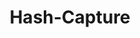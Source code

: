---
layout: tag-list
type: tag
title: Hash-Capture
slug: Hash-Capture
category: Tag
sidebar: false
description: >
    
---